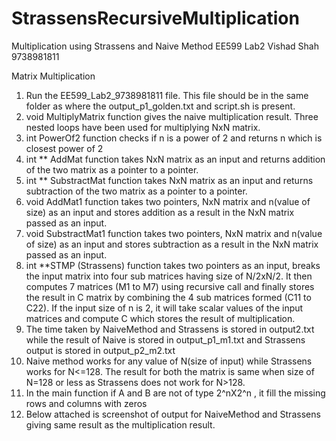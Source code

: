 # StrassensRecursiveMultiplication
Multiplication using Strassens and Naive Method
EE599
Lab2
Vishad Shah
9738981811

Matrix Multiplication

1. Run the EE599_Lab2_9738981811 file. This file should be in the same folder as where the output_p1_golden.txt and script.sh is present. 
2. void MultiplyMatrix function gives the naive multiplication result. Three nested loops have been used for multiplying NxN matrix.
3. int PowerOf2 function checks if n is a power of 2 and returns n which is closest power of 2
4. int ** AddMat function takes NxN matrix as an input and returns addition of the two matrix as a pointer to a pointer.
5. int ** SubstractMat function takes NxN matrix as an input and returns subtraction of the two matrix as a pointer to a pointer.
6. void AddMat1 function takes two pointers, NxN matrix and n(value of size) as an input and stores addition as a result in the NxN matrix passed as an input.
7. void SubstractMat1 function takes two pointers, NxN matrix and n(value of size) as an input and stores subtraction as a result in the NxN matrix passed as an input.
8. int **STMP (Strassens) function takes two pointers as an input, breaks the input matrix into four sub matrices having size of N/2xN/2. It then computes 7 matrices (M1 to M7) using recursive call and finally stores the result in C matrix by combining the 4 sub matrices formed (C11 to C22). If the input size of n is 2, it will take scalar values of the input matrices and compute C which stores the result of multiplication.
9. The time taken by NaiveMethod and Strassens is stored in output2.txt while the result of Naive is stored in output_p1_m1.txt and Strassens output is stored in output_p2_m2.txt
10. Naive method works for any value of N(size of input) while Strassens works for N<=128. The result for both the matrix is same when size of N=128 or less as Strassens does not work for N>128.
11. In the main function if A and B are not of type 2^nX2^n , it fill the missing rows and columns with zeros
12. Below attached is screenshot of output for NaiveMethod and Strassens giving same result as the multiplication result.
